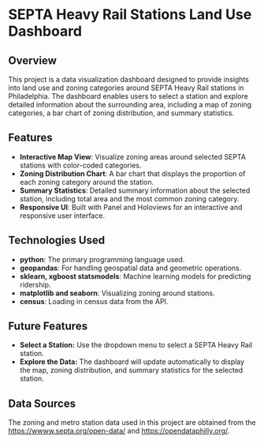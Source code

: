 # SEPTA Heavy Rail Stations Land Use Dashboard

## Overview

This project is a data visualization dashboard designed to provide insights into land use and zoning categories around SEPTA Heavy Rail stations in Philadelphia. The dashboard enables users to select a station and explore detailed information about the surrounding area, including a map of zoning categories, a bar chart of zoning distribution, and summary statistics.

## Features

- **Interactive Map View**: Visualize zoning areas around selected SEPTA stations with color-coded categories.
- **Zoning Distribution Chart**: A bar chart that displays the proportion of each zoning category around the station.
- **Summary Statistics**: Detailed summary information about the selected station, including total area and the most common zoning category.
- **Responsive UI**: Built with Panel and Holoviews for an interactive and responsive user interface.

## Technologies Used

- **python**: The primary programming language used.
- **geopandas**: For handling geospatial data and geometric operations.
- **sklearn, xgboost statsmodels**: Machine learning models for predicting ridership.
- **matplotlib and seaborn**: Visualizing zoning around stations. 
- **census**: Loading in census data from the API.

## Future Features
- **Select a Station:** Use the dropdown menu to select a SEPTA Heavy Rail station.
- **Explore the Data:** The dashboard will update automatically to display the map, zoning distribution, and summary statistics for the selected station.
## Data Sources
The zoning and metro station data used in this project are obtained from the https://wwww.septa.org/open-data/ and https://opendataphilly.org/. 


